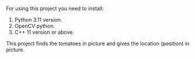 For using this project you need to install:
1. Python 3.11 version.
2. OpenCV python.
3. C++ 11 version or above.

This project finds the tomatoes in picture and gives the location (position) in picture.
